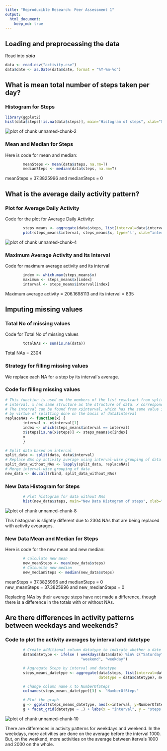 ```yaml
---
title: "Reproducible Research: Peer Assessment 1"
output: 
  html_document:
    keep_md: true
---
```



## Loading and preprocessing the data
Read into *data*

```r
data <- read.csv("activity.csv")
data$date <- as.Date(data$date, format = "%Y-%m-%d")
```



## What is mean total number of steps taken per day?
### Histogram for Steps

```r
library(ggplot2)
hist(data$steps[!is.na(data$steps)], main="Histogram of steps", xlab="Steps")
```

![plot of chunk unnamed-chunk-2](figure/unnamed-chunk-2-1.png) 

  
### Mean and Median for Steps
Here is code for mean and median:

```r
        meanSteps <- mean(data$steps, na.rm=T)
        medianSteps <- median(data$steps, na.rm=T)
```
meanSteps = 37.3825996 and medianSteps = 0

## What is the average daily activity pattern?
### Plot for Average Daily Activity
Code for the plot for Average Daily Activity:

```r
        steps_means <- aggregate(data$steps, list(interval=data$interval), mean, na.rm=T)
        plot(steps_means$interval, steps_means$x, type='l', xlab="interval", ylab="steps average", main="Average Daily Activity")
```

![plot of chunk unnamed-chunk-4](figure/unnamed-chunk-4-1.png) 

### Maximum Average Activity and Its Interval
Code for maximum average activity and its interval

```r
        index <- which.max(steps_means$x)
        maximum <- steps_means$x[index]
        interval <- steps_means$interval[index]
```

Maximum average activity = 206.1698113 and its interval = 835

## Imputing missing values
### Total No of missing values
Code for Total No of missing values

```r
        totalNAs <- sum(is.na(data))
```
Total NAs = 2304

### Strategy for filling missing values
We replace each NA for a step by its interval's average.

### Code for filling missing values

```r
# This function is used on the members of the list resultant from splitting data based on 
# interval. x has same structure as the structure of data. x corresponds to particular interval.
# The interval can be found from x$interval, which has the same value in all its entries
# by virtue of splitting done on the basis of data$interval
replaceNAs <- function(x) {        
        interval <- x$interval[1]
        index <- which(steps_means$interval == interval)
        x$steps[is.na(x$steps)] <- steps_means$x[index]
        x
        }        

# Split data based on intercal
split_data <- split(data, data$interval)
# Replace NAs by activity average using interval-wise grouping of data
split_data_without_NAs <- lapply(split_data, replaceNAs)
# Merge interval-wise grouping of data
new_data <- do.call(rbind, split_data_without_NAs)
```

### New Data Histogram for Steps

```r
        # Plot histogram for data without NAs
        hist(new_data$steps, main="New Data Histogram of steps", xlab="steps")
```

![plot of chunk unnamed-chunk-8](figure/unnamed-chunk-8-1.png) 

  
This histogram is slightly different due to 2304 NAs that are being replaced with activity avearages.
  
### New Data Mean and Median for Steps
Here is code for the new mean and new median:

```r
        # calculate new mean
        new_meanSteps <- mean(new_data$steps)
        # Calcualte new median
        new_medianSteps <- median(new_data$steps)
```
meanSteps = 37.3825996 and medianSteps = 0  
new_meanSteps = 37.3825996 and new_medianSteps = 0

Replacing NAs by their average steps have not made a difference, though there is a difference in the totals with or without NAs.


## Are there differences in activity patterns between weekdays and weekends?
### Code to plot the activity averages by interval and datetype

```r
        # Create additional column datatype to indicate whether a date is weekday or weekend
        data$datetype <- ifelse ( weekdays(data$date) %in% c("Saturday", "Sunday"), 
                                  "weekend", "weekday")

        # Aggregate Steps by interval and datetype
        steps_means_datetype <- aggregate(data$steps, list(interval=data$interval, 
                                          datetype = data$datetype), mean, na.rm=T)

        # change column name x to NumberOfSteps
        colnames(steps_means_datetype)[3] <- "NumberOfSteps"

        # Plot the graph
        g <- ggplot(steps_means_datetype, aes(x=interval, y=NumberOfSteps)) + geom_line()
        g + facet_grid(datetype ~ .) + labs(x = "interval", y = "steps average")
```

![plot of chunk unnamed-chunk-10](figure/unnamed-chunk-10-1.png) 

There are differences in activity patterns for weekdays and weekend. In the weekdays, more activities are done on the average before the interval 1000. But, on the weekend, more activities on the average between itervals 1000 and 2000 on the whole.
